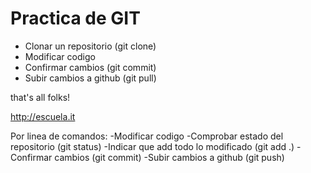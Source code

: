 # Practica de GIT

- Clonar un repositorio (git clone)
- Modificar codigo
- Confirmar cambios (git commit)
- Subir cambios a github (git pull)

that's all folks!

http://escuela.it

Por linea de comandos:
-Modificar codigo
-Comprobar estado del repositorio (git status)
-Indicar que add todo lo modificado (git add .)
-Confirmar cambios (git commit)
-Subir cambios a github (git push)